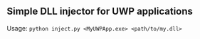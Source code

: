## Simple DLL injector for UWP applications

Usage: `python inject.py <MyUWPApp.exe> <path/to/my.dll>`
